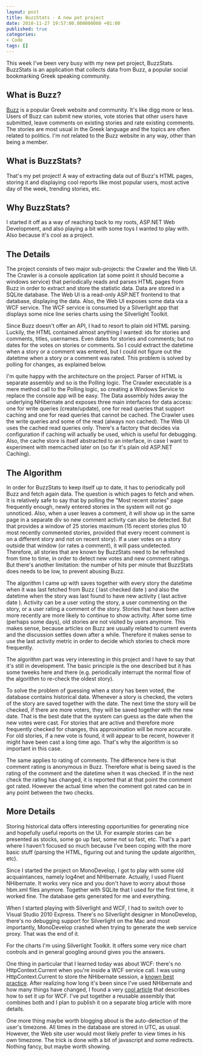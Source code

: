 ```yaml
---
layout: post
title: BuzzStats - A new pet project
date: 2010-11-27 19:57:00.000000000 +01:00
published: true
categories:
- Code
tags: []
---
```


This week I've been very busy with my new pet project, BuzzStats.
BuzzStats is an application that collects data from Buzz, a popular social bookmarking Greek speaking community.
<h2>What is Buzz?</h2>

<a href="http://buzz.reality-tape.com/" target="_blank">Buzz</a> is a popular Greek website and community. It's like digg more or less. Users of Buzz can submit new stories, vote stories that other users have submitted, leave comments on existing stories and rate existing comments. The stories are most usual in the Greek language and the topics are often related to politics. I'm not related to the Buzz website in any way, other than being a member.
<h2>What is BuzzStats?</h2>

That's my pet project! A way of extracting data out of Buzz's HTML pages, storing it and displaying cool reports like most popular users, most active day of the week, trending stories, etc.
<h2>Why BuzzStats?</h2>

I started it off as a way of reaching back to my roots, ASP.NET Web Development, and also playing a bit with some toys I wanted to play with. Also because it's cool as a project.
<h2>The Details</h2>

The project consists of two major sub-projects: the Crawler and the Web UI. The Crawler is a console application (at some point it should become a windows service) that periodically reads and parses HTML pages from Buzz in order to extract and store the statistic data. Data are stored in a SQLite database. The Web UI is a read-only ASP.NET frontend to that database, displaying the data. Also, the Web UI exposes some data via a WCF service. The WCF service is consumed by a Silverlight app that displays some nice line series charts using the Silverlight Toolkit.

Since Buzz doesn't offer an API, I had to resort to plain old HTML parsing. Luckily, the HTML contained almost anything I wanted: ids for stories and comments, titles, usernames. Even dates for stories and comments; but no dates for the votes on stories or comments. So I could extract the datetime when a story or a comment was entered, but I could not figure out the datetime when a story or a comment was rated. This problem is solved by polling for changes, as explained below.

I'm quite happy with the architecture on the project. Parser of HTML is separate assembly and so is the Polling logic. The Crawler executable is a mere method call to the Polling logic, so creating a Windows Service to replace the console app will be easy. The Data assembly hides away the underlying NHibernate and exposes three main interfaces for data access: one for write queries (create/update), one for read queries that support caching and one for read queries that cannot be cached. The Crawler uses the write queries and some of the read (always non cached). The Web UI uses the cached read queries only. There's a factory that decides via configuration if caching will actually be used, which is useful for debugging. Also, the cache store is itself abstracted to an interface, in case I want to experiment with memcached later on (so far it's plain old ASP.NET Caching).
<h2>The Algorithm</h2>

In order for BuzzStats to keep itself up to date, it has to periodically poll Buzz and fetch again data. The question is which pages to fetch and when. It is relatively safe to say that by polling the "Most recent stories" page frequently enough, newly entered stories in the system will not go unnoticed. Also, when a user leaves a comment, it will show up in the same page in a separate div so new comment activity can also be detected. But that provides a window of 25 stories maximum (15 recent stories plus 10 most recently commented stories, provided that every recent comment is on a different story and not on recent story). If a user votes on a story outside that window (or rates a comment), it will pass undetected. Therefore, all stories that are known by BuzzStats need to be refreshed from time to time, in order to detect new votes and new comment ratings. But there's another limitation: the number of hits per minute that BuzzStats does needs to be low, to prevent abusing Buzz.

The algorithm I came up with saves together with every story the datetime when it was last fetched from Buzz ( last checked date ) and also the datetime when the story was last found to have new activity ( last active date ). Activity can be a user voting the story, a user commenting on the story, or a user rating a comment of the story. Stories that have been active more recently are more likely to continue to show activity. After some time (perhaps some days), old stories are not visited by users anymore. This makes sense, because articles on Buzz are usually related to current events and the discussion settles down after a while. Therefore it makes sense to use the last activity metric in order to decide which stories to check more frequently.

The algorithm part was very interesting in this project and I have to say that it's still in development. The basic principle is the one described but it has some tweeks here and there (e.g. periodically interrupt the normal flow of the algorithm to re-check the oldest story).

To solve the problem of guessing when a story has been voted, the database contains historical data. Whenever a story is checked, the voters of the story are saved together with the date. The next time the story will be checked, if there are more voters, they will be saved together with the new date. That is the best date that the system can guess as the date when the new votes were cast. For stories that are active and therefore more frequently checked for changes, this approximation will be more accurate. For old stories, if a new vote is found, it will appear to be recent, however it might have been cast a long time ago. That's why the algorithm is so important in this case.

The same applies to rating of comments. The difference here is that comment rating is anonymous in Buzz. Therefore what is being saved is the rating of the comment and the datetime when it was checked. If in the next check the rating has changed, it is reported that at that point the comment got rated. However the actual time when the comment got rated can be in any point between the two checks.
<h2>More Details</h2>

Storing historical data offers interesting opportunities for generating nice and hopefully useful reports on the UI. For example stories can be presented as stocks, some go up fast, some not so fast, etc. That's a part where I haven't focused so much because I've been coping with the more basic stuff (parsing the HTML, figuring out and tuning the update algorithm, etc).

Since I started the project on MonoDevelop, I got to play with some old acquaintances, namely log4net and NHibernate. Actually, I used Fluent NHibernate. It works very nice and you don't have to worry about those hbm.xml files anymore. Together with SQLite that I used for the first time, it worked fine. The database gets generated for me and everything.

When I started playing with Silverlight and WCF, I had to switch over to Visual Studio 2010 Express. There's no Silverlight designer in MonoDevelop, there's no debugging support for Silverlight on the Mac and most importantly, MonoDevelop crashed when trying to generate the web service proxy. That was the end of it.

For the charts I'm using Silverlight Toolkit. It offers some very nice chart controls and in general googling around gives you the answers.

One thing in particular that I learned today was about WCF: there's no HttpContext.Current when you're inside a WCF service call. I was using HttpContext.Current to store the NHibernate session, a <a href="http://www.codeproject.com/KB/architecture/NHibernateBestPractices.aspx" target="_blank">known best practice</a>. After realizing how long it's been since I've used NHibernate and how many things have changed, I found a very <a href="http://www.igloocoder.com/archive/2008/07/21/nhibernate-on-wcf.aspx" target="_blank">cool article</a> that describes how to set it up for WCF. I've put together a reusable assembly that combines both and I plan to publish it on a separate blog article with more details.

One more thing maybe worth blogging about is the auto-detection of the user's timezone. All times in the database are stored in UTC, as usual. However, the Web site user would most likely prefer to view times in his own timezone. The trick is done with a bit of javascript and some redirects. Nothing fancy, but maybe worth showing.
